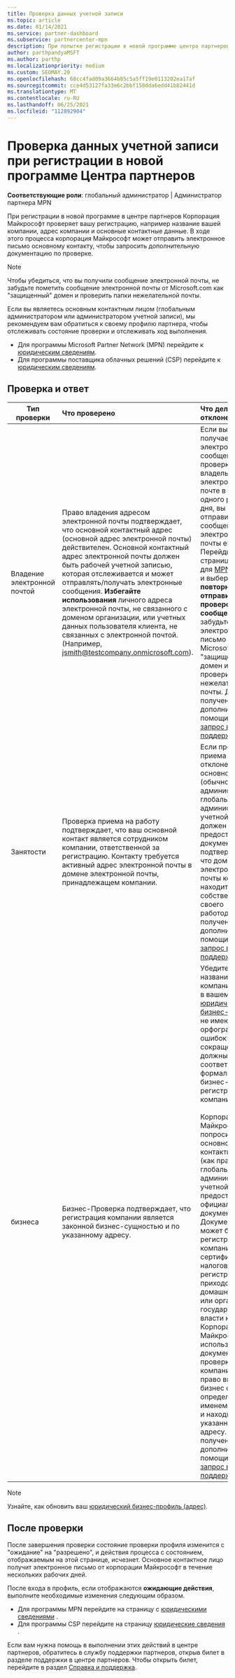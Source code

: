 ```yaml
---
title: Проверка данных учетной записи
ms.topic: article
ms.date: 01/14/2021
ms.service: partner-dashboard
ms.subservice: partnercenter-mpn
description: При попытке регистрации в новой программе центра партнеров следует проверить состояние проверки учетной записи. Сведения о предоставлении дополнительных сведений при необходимости.
author: parthpandyaMSFT
ms.author: parthp
ms.localizationpriority: medium
ms.custom: SEOMAY.20
ms.openlocfilehash: 68cc4fad09a3664b85c5a5ff19e0113202ea17af
ms.sourcegitcommit: cce4d53127fa33e6c2bbf158dda6edd41b82441d
ms.translationtype: MT
ms.contentlocale: ru-RU
ms.lasthandoff: 06/25/2021
ms.locfileid: "112892904"
---
```

# <a name="verify-your-account-information-when-you-enroll-in-a-new-partner-center-program"></a>Проверка данных учетной записи при регистрации в новой программе Центра партнеров

**Соответствующие роли**: глобальный администратор | Администратор партнера MPN

При регистрации в новой программе в центре партнеров Корпорация Майкрософт проверяет вашу регистрацию, например название вашей компании, адрес компании и основные контактные данные. В ходе этого процесса корпорация Майкрософт может отправить электронное письмо основному контакту, чтобы запросить дополнительную документацию по проверке.

>[!NOTE]
>Чтобы убедиться, что вы получили сообщение электронной почты, не забудьте пометить сообщение электронной почты от Microsoft.com как "защищенный" домен и проверить папки нежелательной почты.

Если вы являетесь основным контактным лицом (глобальным администратором или администратором учетной записи), мы рекомендуем вам обратиться к своему профилю партнера, чтобы отслеживать состояние проверки и отслеживать ход выполнения.

- Для программы Microsoft Partner Network (MPN) перейдите к [юридическим сведениям](https://partner.microsoft.com/pcv/accountsettings/connectedpartnerprofile).
- Для программы поставщика облачных решений (CSP) перейдите к [юридическим сведениям](https://partner.microsoft.com/pcv/accountsettings/partnerprofile).


## <a name="what-is-verified-and-how-to-respond"></a>Проверка и ответ

| **Тип проверки**   | **Что проверено**   | **Что делать, если отклонено**                                                                                        |
|----------------------------|:-----------------------------------|:-----------------------------------------------------------------------------------------------------|
| Владение электронной почтой            | Право владения адресом электронной почты подтверждает, что основной контактный адрес (основной адрес электронной почты) действителен. Основной контактный адрес электронной почты должен быть рабочей учетной записью, которая отслеживается и может отправлять/получать электронные сообщения. **Избегайте использования** личного адреса электронной почты, не связанного с доменом организации, или учетных данных пользователя клиента, не связанных с электронной почтой. (Например, jsmith@testcompany.onmicrosoft.com). | Если вы не получаете электронное сообщение о проверке владельца по электронной почте в течение одного рабочего дня, вы можете отправить сообщение электронной почты еще раз. Перейдите на страницу профиля для [MPN](https://partner.microsoft.com/pcv/accountsettings/connectedpartnerprofile) или [CSP](https://partner.microsoft.com/pcv/accountsettings/partnerprofile) и выберите **повторно отправить проверочное сообщение**. Не забудьте пометить электронное письмо от Microsoft.com как "защищенный" домен и проверить папки нежелательной почты. Для получения дополнительной помощи [Создайте запрос в службу поддержки](https://partner.microsoft.com/dashboard/support/csp/servicerequests/create?stage=2&topicid=b818ac05-8091-44a0-f9b4-6bb008a1ef54).|
|Занятости |Проверка приема на работу подтверждает, что ваш основной контакт является сотрудником компании, ответственной за регистрацию. Контакту требуется активный адрес электронной почты в домене электронной почты, принадлежащем компании.|Если проверка приема на работу отклонена, основной контакт (обычно администратор глобального или административной учетной записи) должен предоставить документацию, подтверждающая, что домен электронной почты контакта находится под собственностью своего работодателя. Для получения дополнительной помощи [Создайте запрос в службу поддержки](https://partner.microsoft.com/dashboard/support/csp/servicerequests/create?stage=2&topicid=c34a5c81-a111-476d-11a4-81c808c37a6b). |
| бизнеса   | Бизнес-Проверка подтверждает, что регистрация компании является законной бизнес-сущностью и по указанному адресу. | Убедитесь, что название компании и адрес в вашем [юридическом бизнес-профиле](https://partner.microsoft.com/pcv/accountsettings/connectedpartnerprofile) не имеют орфографических ошибок и сокращений. Они должны точно соответствовать формальным бизнес-записям регистрации компании. <br /><br />Корпорация Майкрософт попросит основное контактное лицо (как правило, у глобального или администратора учетной записи) предоставить официальную документацию. Документация может быть регистрационной компанией или сертификатом налоговой регистрации или приходом из домашней страны или органа государственной власти компании. Корпорация Майкрософт использует эту документацию для проверки того, что компания имеет право выполнять бизнес с определенным именем сущности и находится по указанному адресу. Для получения дополнительной помощи [Создайте запрос в службу поддержки](https://partner.microsoft.com/dashboard/support/csp/servicerequests/create?stage=2&topicid=52ac28f3-d58f-99d9-9846-3df5a6477c54).|

> [!NOTE]
> Узнайте, как обновить ваш [юридический бизнес-профиль (адрес)](update-your-partner-profile.md).

## <a name="after-verification"></a>После проверки

После завершения проверки состояние проверки профиля изменится с "ожидание" на "разрешено", и действия процесса с состоянием, отображаемым на этой странице, исчезнет. Основное контактное лицо получит электронное письмо от корпорации Майкрософт в течение нескольких рабочих дней. 

После входа в профиль, если отображаются **ожидающие действия**, выполните необходимые изменения следующим образом.

- Для программы MPN перейдите на страницу с [юридическими сведениями](https://partner.microsoft.com/pcv/accountsettings/connectedpartnerprofile) .  
- Для программы CSP перейдите на страницу [юридические сведения](https://partner.microsoft.com/pcv/accountsettings/partnerprofile) .

Если вам нужна помощь в выполнении этих действий в центре партнеров, обратитесь в службу поддержки партнеров, открыв билет в разделе поддержки в центре партнеров. Чтобы открыть билет, перейдите в раздел [Справка и поддержка](https://partner.microsoft.com/dashboard/support/servicerequests/create?stage=2&topicid=21655de7-7dbb-4927-33a2-f60f45feadf3).
